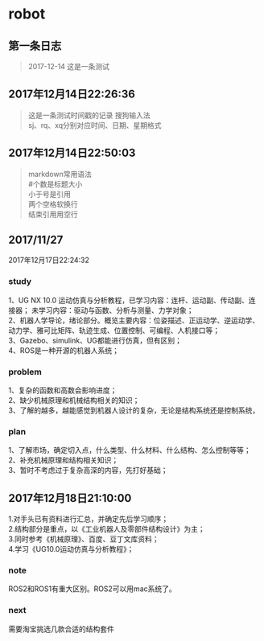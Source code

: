 # robot
## 第一条日志
> 2017-12-14
  这是一条测试  

## 2017年12月14日22:26:36
> 这是一条测试时间戳的记录 搜狗输入法  
  sj、rq、xq分别对应时间、日期、星期格式

## 2017年12月14日22:50:03
> markdown常用语法  
  #个数是标题大小  
  小于号是引用  
  两个空格软换行  
  结束引用用空行

## 2017/11/27   
2017年12月17日22:24:32
  ### study
  1、UG NX 10.0 运动仿真与分析教程，已学习内容：连杆、运动副、传动副、连接器；
  未学习内容：驱动与函数、分析与测量、力学对象；  
  2、机器人学导论，绪论部分。概览主要内容：位姿描述、正运动学、逆运动学、动力学、雅可比矩阵、轨迹生成、位置控制、可编程、人机接口等；  
  3、Gazebo、simulink、UG都能进行仿真，但有区别；  
  4、ROS是一种开源的机器人系统；  
  ### problem  
  1、复杂的函数和高数会影响进度；  
  2、缺少机械原理和机械结构相关的知识；  
  3、了解的越多，越能感觉到机器人设计的复杂，无论是结构系统还是控制系统，  
   ### plan  
  1、了解市场，确定切入点，什么类型、什么材料、什么结构、怎么控制等等；  
  2、补充机械原理和结构相关知识；  
  3、暂时不考虑过于复杂高深的内容，先打好基础；  


## 2017年12月18日21:10:00
 >
 1.对手头已有资料进行汇总，并确定先后学习顺序；  
 2.结构部分是重点，以《工业机器人及零部件结构设计》为主；  
 3.同时参考《机械原理》、百度、豆丁文库资料；  
 4.学习《UG10.0运动仿真与分析教程》；  


### note  
ROS2和ROS1有重大区别。ROS2可以用mac系统了。  
### next
需要淘宝挑选几款合适的结构套件
